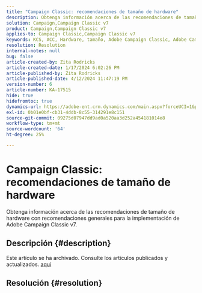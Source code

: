 ```yaml
---
title: "Campaign Classic: recomendaciones de tamaño de hardware"
description: Obtenga información acerca de las recomendaciones de tamaño de hardware para Adobe Campaign Classic v7.
solution: Campaign,Campaign Classic v7
product: Campaign,Campaign Classic v7
applies-to: Campaign Classic,Campaign Classic v7
keywords: KCS, ACC, Hardware, tamaño, Adobe Campaign Classic, Adobe Campaign Classic v7, recomendaciones, prácticas recomendadas
resolution: Resolution
internal-notes: null
bug: false
article-created-by: Zita Rodricks
article-created-date: 1/17/2024 6:02:26 PM
article-published-by: Zita Rodricks
article-published-date: 4/12/2024 11:47:19 PM
version-number: 6
article-number: KA-17515
hide: true
hidefromtoc: true
dynamics-url: https://adobe-ent.crm.dynamics.com/main.aspx?forceUCI=1&pagetype=entityrecord&etn=knowledgearticle&id=d9e20f8f-62b5-ee11-a569-6045bd006239
exl-id: 0b01e0bf-cb31-4ddb-8c55-314291e8c151
source-git-commit: 09275d07947dd9ad0a520aa3d252a454181014e8
workflow-type: tm+mt
source-wordcount: '64'
ht-degree: 25%

---
```


# Campaign Classic: recomendaciones de tamaño de hardware


Obtenga información acerca de las recomendaciones de tamaño de hardware con recomendaciones generales para la implementación de Adobe Campaign Classic v7.

## Descripción {#description}

Este artículo se ha archivado. Consulte los artículos publicados y actualizados. [aquí](https://experienceleague.adobe.com/search.html?lang=es#sort=relevancy)

## Resolución {#resolution}
